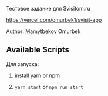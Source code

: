 Тестовое задание для Svisitom.ru


https://vercel.com/omurbek1/svisit-app

Author: Mamytbekov Omurbek

## Available Scripts

Для запуска:
1) install yarn or npm 

2) `yarn start` or `npm run start`

